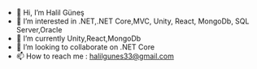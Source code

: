 - 👋 Hi, I’m Halil Güneş
- 👀 I’m interested in .NET,.NET Core,MVC, Unity, React, MongoDb, SQL Server,Oracle
- 🌱 I’m currently Unity,React,MongoDb
- 💞️ I’m looking to collaborate on .NET Core
- 📫 How to reach me : halilgunes33@gmail.com

<!---
halilgunes/halilgunes is a ✨ special ✨ repository because its `README.md` (this file) appears on your GitHub profile.
You can click the Preview link to take a look at your changes.
--->
